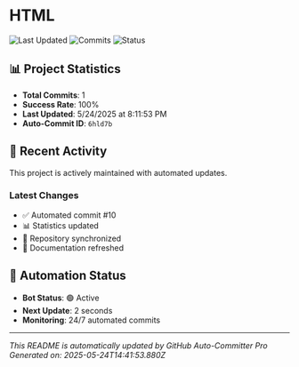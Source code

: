 # HTML

![Last Updated](https://img.shields.io/badge/last%20updated-5/24/2025-brightgreen)
![Commits](https://img.shields.io/badge/commits-1-blue)
![Status](https://img.shields.io/badge/status-active-success)

## 📊 Project Statistics
- **Total Commits**: 1
- **Success Rate**: 100%
- **Last Updated**: 5/24/2025 at 8:11:53 PM
- **Auto-Commit ID**: `6hld7b`

## 🚀 Recent Activity
This project is actively maintained with automated updates.

### Latest Changes
- ✅ Automated commit #10
- 📊 Statistics updated
- 🔄 Repository synchronized
- 📝 Documentation refreshed

## 🤖 Automation Status
- **Bot Status**: 🟢 Active
- **Next Update**: 2 seconds
- **Monitoring**: 24/7 automated commits

---
*This README is automatically updated by GitHub Auto-Committer Pro*
*Generated on: 2025-05-24T14:41:53.880Z*